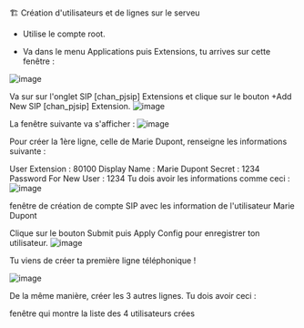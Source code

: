 🏗️ Création d'utilisateurs et de lignes sur le serveu

 - Utilise le compte root.

 - Va dans le menu Applications puis Extensions, tu arrives sur cette fenêtre :

![image](https://github.com/user-attachments/assets/0556a8e6-eba4-4b6f-a528-52f7621f0845)

Va sur sur l'onglet SIP [chan_pjsip] Extensions et clique sur le bouton +Add New SIP [chan_pjsip] Extension.
![image](https://github.com/user-attachments/assets/05cfa798-e5b8-48bc-b091-87b508da8e53)

La fenêtre suivante va s'afficher :
![image](https://github.com/user-attachments/assets/a1d4f936-b1a0-4456-968e-b5ff70b65248)

Pour créer la 1ère ligne, celle de Marie Dupont, renseigne les informations suivante :

User Extension : 80100
Display Name : Marie Dupont
Secret : 1234
Password For New User : 1234
Tu dois avoir les informations comme ceci :
![image](https://github.com/user-attachments/assets/c6e8efe0-67d1-4399-b91a-0fac5a31c5b8)

fenêtre de création de compte SIP avec les information de l'utilisateur Marie Dupont

Clique sur le bouton Submit puis Apply Config pour enregistrer ton utilisateur.
![image](https://github.com/user-attachments/assets/fcf2644f-ba77-4e6d-ad91-f5f5bec039ef)

Tu viens de créer ta première ligne téléphonique !

![image](https://github.com/user-attachments/assets/37a43edd-ea14-49ae-ba57-23a5062ba36c)


De la même manière, créer les 3 autres lignes.
Tu dois avoir ceci :

fenêtre qui montre la liste des 4 utilisateurs crées

